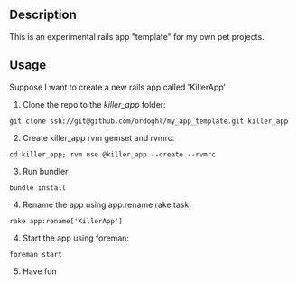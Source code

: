 Description
-----------

This is an experimental rails app "template" for my own pet projects.

Usage
-----

Suppose I want to create a new rails app called 'KillerApp'

1. Clone the repo to the *killer_app* folder:
```shell
git clone ssh://git@github.com/ordoghl/my_app_template.git killer_app
```

2. Create killer_app rvm gemset and rvmrc:
```shell
cd killer_app; rvm use @killer_app --create --rvmrc
```

3. Run bundler
```shell
bundle install
```

4. Rename the app using app:rename rake task:
```shell
rake app:rename['KillerApp']
```

4. Start the app using foreman:
```shell
foreman start
```

5. Have fun


